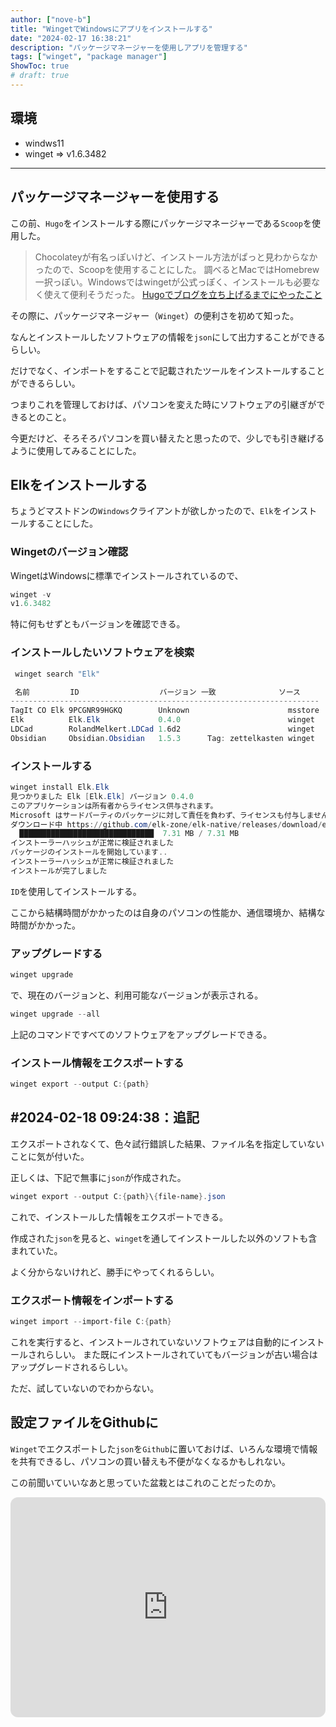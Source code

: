 ```yaml
---
author: ["nove-b"]
title: "WingetでWindowsにアプリをインストールする"
date: "2024-02-17 16:38:21"
description: "パッケージマネージャーを使用しアプリを管理する"
tags: ["winget", "package manager"]
ShowToc: true
# draft: true
---
```


## 環境
- windws11
- winget => v1.6.3482
---


## パッケージマネージャーを使用する

この前、`Hugo`をインストールする際にパッケージマネージャーである`Scoop`を使用した。

> Chocolateyが有名っぽいけど、インストール方法がぱっと見わからなかったので、Scoopを使用することにした。
> 調べるとMacではHomebrew一択っぽい。Windowsではwingetが公式っぽく、インストールも必要なく使えて便利そうだった。
> [Hugoでブログを立ち上げるまでにやったこと](https://nove-b.github.io/posts/create-hugo-blog/)

その際に、パッケージマネージャー（`Winget`）の便利さを初めて知った。

なんとインストールしたソフトウェアの情報を`json`にして出力することができるらしい。

だけでなく、インポートをすることで記載されたツールをインストールすることができるらしい。

つまりこれを管理しておけば、パソコンを変えた時にソフトウェアの引継ぎができるとのこと。

今更だけど、そろそろパソコンを買い替えたと思ったので、少しでも引き継げるように使用してみることにした。

## Elkをインストールする

ちょうどマストドンの`Windows`クライアントが欲しかったので、`Elk`をインストールすることにした。

### Wingetのバージョン確認

WingetはWindowsに標準でインストールされているので、

```powershell
winget -v
v1.6.3482
```

特に何もせずともバージョンを確認できる。

### インストールしたいソフトウェアを検索

```powershell
 winget search "Elk"

 名前         ID                  バージョン 一致              ソース
---------------------------------------------------------------------
TagIt CO Elk 9PCGNR99HGKQ        Unknown                      msstore
Elk          Elk.Elk             0.4.0                        winget
LDCad        RolandMelkert.LDCad 1.6d2                        winget
Obsidian     Obsidian.Obsidian   1.5.3      Tag: zettelkasten winget
```

### インストールする

```powershell
winget install Elk.Elk
見つかりました Elk [Elk.Elk] バージョン 0.4.0
このアプリケーションは所有者からライセンス供与されます。
Microsoft はサードパーティのパッケージに対して責任を負わず、ライセンスも付与しません。
ダウンロード中 https://github.com/elk-zone/elk-native/releases/download/elk-native-v0.4.0/Elk_0.4.0_windows_x86_64.msi
  ██████████████████████████████  7.31 MB / 7.31 MB
インストーラーハッシュが正常に検証されました
パッケージのインストールを開始しています..
インストーラーハッシュが正常に検証されました
インストールが完了しました
```

`ID`を使用してインストールする。

ここから結構時間がかかったのは自身のパソコンの性能か、通信環境か、結構な時間がかかった。


### アップグレードする

```powershell
winget upgrade
```

で、現在のバージョンと、利用可能なバージョンが表示される。

```powershell
winget upgrade --all
```

上記のコマンドですべてのソフトウェアをアップグレードできる。

### インストール情報をエクスポートする

```powershell
winget export --output C:{path}
```

## #2024-02-18 09:24:38：追記

エクスポートされなくて、色々試行錯誤した結果、ファイル名を指定していないことに気が付いた。

正しくは、下記で無事に`json`が作成された。

```powershell
winget export --output C:{path}\{file-name}.json
```


これで、インストールした情報をエクスポートできる。

作成された`json`を見ると、`winget`を通してインストールした以外のソフトも含まれていた。

よく分からないけれど、勝手にやってくれるらしい。

### エクスポート情報をインポートする

```powershell
winget import --import-file C:{path}
```

これを実行すると、インストールされていないソフトウェアは自動的にインストールされらしい。
また既にインストールされていてもバージョンが古い場合はアップグレードされるらしい。

ただ、試していないのでわからない。

## 設定ファイルをGithubに

`Winget`でエクスポートした`json`を`Github`に置いておけば、いろんな環境で情報を共有できるし、パソコンの買い替えも不便がなくなるかもしれない。


この前聞いていいなあと思っていた盆栽とはこれのことだったのか。

<iframe style="border-radius:12px" src="https://open.spotify.com/embed/episode/3EE3uyFP2yxhud21L0l1jc?utm_source=generator" width="100%" height="352" frameBorder="0" allowfullscreen="" allow="autoplay; clipboard-write; encrypted-media; fullscreen; picture-in-picture" loading="lazy"></iframe>